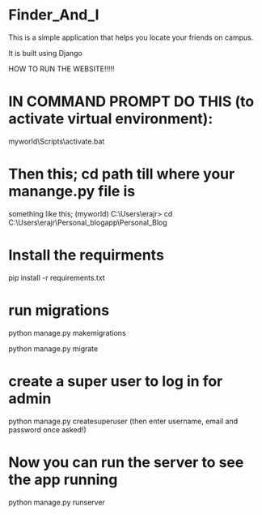 # Finder_And_I

This is a simple application that helps you locate your friends on campus.

It is built using Django

HOW TO RUN THE WEBSITE!!!!!
# IN COMMAND PROMPT DO THIS (to activate virtual environment):
myworld\Scripts\activate.bat

# Then this; cd path till where your manange.py file is
something like this;
(myworld) C:\Users\erajr> cd C:\Users\erajr\Personal_blogapp\Personal_Blog

# Install the requirments 
pip install -r requirements.txt


# run  migrations
python manage.py makemigrations 

python manage.py migrate


# create a super user to log in for admin
python manage.py createsuperuser
(then enter username, email and password once asked!)


# Now you can run the server to see the app running 

python manage.py runserver
